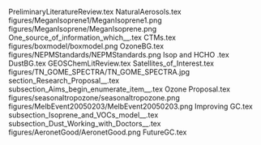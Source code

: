 PreliminaryLiteratureReview.tex
NaturalAerosols.tex
figures/MeganIsoprene1/MeganIsoprene1.png
figures/MeganIsoprene/MeganIsoprene.png
One_source_of_information_which__.tex
CTMs.tex
figures/boxmodel/boxmodel.png
OzoneBG.tex
figures/NEPMStandards/NEPMStandards.png
Isop and HCHO .tex
DustBG.tex
GEOSChemLitReview.tex
Satellites_of_Interest.tex
figures/TN_GOME_SPECTRA/TN_GOME_SPECTRA.jpg
section_Research_Proposal__.tex
subsection_Aims_begin_enumerate_item__.tex
Ozone Proposal.tex
figures/seasonaltropozone/seasonaltropozone.png
figures/MelbEvent20050203/MelbEvent20050203.png
Improving GC.tex
subsection_Isoprene_and_VOCs_model__.tex
subsection_Dust_Working_with_Doctors__.tex
figures/AeronetGood/AeronetGood.png
FutureGC.tex

